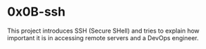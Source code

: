 # 0x0B-ssh

This project introduces SSH (Secure SHell) and tries to explain how important it is in accessing remote servers and a DevOps engineer.


